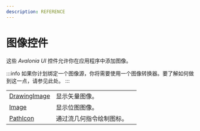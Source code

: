 ```yaml
---
description: REFERENCE
---
```


# 图像控件

这些 _Avalonia UI_ 控件允许你在应用程序中添加图像。

:::info
如果你计划绑定一个图像源，你将需要使用一个图像转换器。要了解如何做到这一点，请参见此处。
:::

|                                                      |                                                  |   |
| ---------------------------------------------------- | ------------------------------------------------ | - |
| [DrawingImage](detailed-reference/drawing-image.md) | 显示矢量图像。                                   |   |
| [Image](image.md)                                    | 显示位图图像。                                   |   |
| [PathIcon](path-icon.md)         | 通过流几何指令绘制图标。                         |   |

